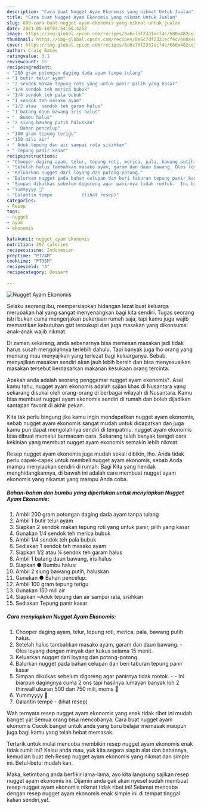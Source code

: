 ```yaml
---
description: "Cara buat Nugget Ayam Ekonomis yang nikmat Untuk Jualan"
title: "Cara buat Nugget Ayam Ekonomis yang nikmat Untuk Jualan"
slug: 880-cara-buat-nugget-ayam-ekonomis-yang-nikmat-untuk-jualan
date: 2021-05-10T03:54:50.425Z
image: https://img-global.cpcdn.com/recipes/8a6c7df2331ecf4c/680x482cq70/nugget-ayam-ekonomis-foto-resep-utama.jpg
thumbnail: https://img-global.cpcdn.com/recipes/8a6c7df2331ecf4c/680x482cq70/nugget-ayam-ekonomis-foto-resep-utama.jpg
cover: https://img-global.cpcdn.com/recipes/8a6c7df2331ecf4c/680x482cq70/nugget-ayam-ekonomis-foto-resep-utama.jpg
author: Craig Bates
ratingvalue: 3.1
reviewcount: 15
recipeingredient:
- "200 gram potongan daging dada ayam tanpa tulang"
- "1 butir telur ayam"
- "2 sendok makan tepung roti yang untuk panir pilih yang kasar"
- "1/4 sendok teh merica bubuk"
- "1/4 sendok teh pala bubuk"
- "1 sendok teh masako ayam"
- "1/2 atau  sendok teh garam halus"
- "1 batang daun bawang iris halus"
- "  Bumbu halus"
- "2 siung bawang putih haluskan"
- "  Bahan pencelup"
- "100 gram tepung terigu"
- "150 mili air"
- " Aduk tepung dan air sampai rata sisihkan"
- " Tepung panir kasar"
recipeinstructions:
- "Chooper daging ayam, telur, tepung roti, merica, pala, bawang putih halus."
- "Setelah halus tambahkan masako ayam, garam dan daun bawang. Oles loyang dengan minyak dan kukus selama 15 menit."
- "Keluarkan nugget dari loyang dan potong-potong."
- "Balurkan nugget pada bahan celupan dan beri taburan tepung panir kasar"
- "Simpan dikulkas sebelum digoreng agar panirnya tidak rontok.  Ini biarpun dagingnya cuma 2 ons tapi hasilnya lumayan banyak loh 2 thinwall ukuran 500 dan 750 mili, moms 🤭"
- "Yummyyyy 🤭"
- "Galantin tempe           (lihat resep)"
categories:
- Resep
tags:
- nugget
- ayam
- ekonomis

katakunci: nugget ayam ekonomis 
nutrition: 297 calories
recipecuisine: Indonesian
preptime: "PT24M"
cooktime: "PT35M"
recipeyield: "4"
recipecategory: Dessert

---
```



![Nugget Ayam Ekonomis](https://img-global.cpcdn.com/recipes/8a6c7df2331ecf4c/680x482cq70/nugget-ayam-ekonomis-foto-resep-utama.jpg)

Selaku seorang ibu, mempersiapkan hidangan lezat buat keluarga merupakan hal yang sangat menyenangkan bagi kita sendiri. Tugas seorang istri bukan cuma mengerjakan pekerjaan rumah saja, tapi kamu juga wajib memastikan kebutuhan gizi tercukupi dan juga masakan yang dikonsumsi anak-anak wajib nikmat.

Di zaman  sekarang, anda sebenarnya bisa memesan masakan jadi tidak harus susah mengolahnya terlebih dahulu. Tapi banyak juga lho orang yang memang mau menyajikan yang terlezat bagi keluarganya. Sebab, menyajikan masakan sendiri akan jauh lebih bersih dan bisa menyesuaikan masakan tersebut berdasarkan makanan kesukaan orang tercinta. 



Apakah anda adalah seorang penggemar nugget ayam ekonomis?. Asal kamu tahu, nugget ayam ekonomis adalah sajian khas di Nusantara yang sekarang disukai oleh orang-orang di berbagai wilayah di Nusantara. Kamu bisa membuat nugget ayam ekonomis sendiri di rumah dan boleh dijadikan santapan favorit di akhir pekan.

Kita tak perlu bingung jika kamu ingin mendapatkan nugget ayam ekonomis, sebab nugget ayam ekonomis sangat mudah untuk didapatkan dan juga kamu pun dapat mengolahnya sendiri di tempatmu. nugget ayam ekonomis bisa dibuat memalui bermacam cara. Sekarang telah banyak banget cara kekinian yang membuat nugget ayam ekonomis semakin lebih nikmat.

Resep nugget ayam ekonomis juga mudah sekali dibikin, lho. Anda tidak perlu capek-capek untuk membeli nugget ayam ekonomis, sebab Anda mampu menyiapkan sendiri di rumah. Bagi Kita yang hendak menghidangkannya, di bawah ini adalah cara membuat nugget ayam ekonomis yang nikamat yang mampu Anda coba.

<!--inarticleads1-->

##### Bahan-bahan dan bumbu yang diperlukan untuk menyiapkan Nugget Ayam Ekonomis:

1. Ambil 200 gram potongan daging dada ayam tanpa tulang
1. Ambil 1 butir telur ayam
1. Siapkan 2 sendok makan tepung roti yang untuk panir, pilih yang kasar
1. Gunakan 1/4 sendok teh merica bubuk
1. Ambil 1/4 sendok teh pala bubuk
1. Sediakan 1 sendok teh masako ayam
1. Siapkan 1/2 atau ¼ sendok teh garam halus
1. Ambil 1 batang daun bawang, iris halus
1. Siapkan  ● Bumbu halus:
1. Ambil 2 siung bawang putih, haluskan
1. Gunakan  ● Bahan pencelup:
1. Ambil 100 gram tepung terigu
1. Gunakan 150 mili air
1. Siapkan  ~Aduk tepung dan air sampai rata, sisihkan
1. Sediakan  Tepung panir kasar




<!--inarticleads2-->

##### Cara menyiapkan Nugget Ayam Ekonomis:

1. Chooper daging ayam, telur, tepung roti, merica, pala, bawang putih halus.
1. Setelah halus tambahkan masako ayam, garam dan daun bawang. - Oles loyang dengan minyak dan kukus selama 15 menit.
1. Keluarkan nugget dari loyang dan potong-potong.
1. Balurkan nugget pada bahan celupan dan beri taburan tepung panir kasar
1. Simpan dikulkas sebelum digoreng agar panirnya tidak rontok. -  - Ini biarpun dagingnya cuma 2 ons tapi hasilnya lumayan banyak loh 2 thinwall ukuran 500 dan 750 mili, moms 🤭
1. Yummyyyy 🤭
1. Galantin tempe -           (lihat resep)




Wah ternyata resep nugget ayam ekonomis yang enak tidak ribet ini mudah banget ya! Semua orang bisa mencobanya. Cara buat nugget ayam ekonomis Cocok banget untuk anda yang baru belajar memasak maupun juga bagi kamu yang telah hebat memasak.

Tertarik untuk mulai mencoba membikin resep nugget ayam ekonomis enak tidak rumit ini? Kalau anda mau, yuk kita segera siapin alat dan bahannya, kemudian buat deh Resep nugget ayam ekonomis yang nikmat dan simple ini. Betul-betul mudah kan. 

Maka, ketimbang anda berfikir lama-lama, ayo kita langsung sajikan resep nugget ayam ekonomis ini. Dijamin anda gak akan nyesel sudah membuat resep nugget ayam ekonomis nikmat tidak ribet ini! Selamat mencoba dengan resep nugget ayam ekonomis enak simple ini di tempat tinggal kalian sendiri,ya!.


